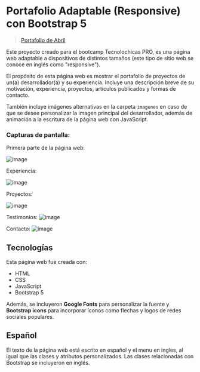 # Portafolio Adaptable (Responsive) con Bootstrap 5

> [Portafolio de Abril ](https://abril12sanchez.github.io/)


Este proyecto creado para el bootcamp Tecnolochicas PRO, es una página web adaptable a dispositivos de distintos tamaños (este tipo de sitio web se conoce en inglés como "responsive"). 

El propósito de esta página web es mostrar el portafolio de proyectos de un(a) desarrollador(a) y su experiencia. Incluye una descripción breve de su motivación, experiencia, proyectos, artículos publicados y formas de contacto. 

También incluye imágenes alternativas en la carpeta `imagenes` en caso de que se desee personalizar la imagen principal del desarrollador, además de animación a la escritura de la página web con JavaScript.

### Capturas de pantalla:

Primera parte de la página web:

![image](https://github.com/Abril12Sanchez/Abril12Sanchez.github.io/assets/137373616/a8a084c6-ce94-47e1-95ed-e434d75af8b4)

Experiencia:

![image](https://github.com/Abril12Sanchez/Abril12Sanchez.github.io/assets/137373616/86ace83c-149e-4810-90f5-9f17b2cba5de)

Proyectos:

![image](https://github.com/Abril12Sanchez/Abril12Sanchez.github.io/assets/137373616/8ec4fc15-df88-49f2-87c0-0145ac1ae1ae)


Testimonios:
![image](https://github.com/Abril12Sanchez/Abril12Sanchez.github.io/assets/137373616/3bbf6904-cb8d-4978-b9da-d5d570f20029)


Contacto:
![image](https://github.com/Abril12Sanchez/Abril12Sanchez.github.io/assets/137373616/9c57b11b-e92e-48d1-8c36-53e0d6e9d291)

## Tecnologías

Esta página web fue creada con:

* HTML
* CSS
* JavaScript 
* Bootstrap 5

Además, se incluyeron **Google Fonts** para personalizar la fuente y **Bootstrap icons** para incorporar íconos como flechas y logos de redes sociales populares. 

## Español

El texto de la página web está escrito en español y el menu en ingles, al igual que las clases y atributos personalizados. Las clases relacionadas con Bootstrap se incluyeron en inglés.




